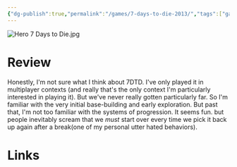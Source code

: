 ```yaml
---
{"dg-publish":true,"permalink":"/games/7-days-to-die-2013/","tags":["games","streamed"],"created":"2024-07-23","updated":"2025-09-03"}
---
```



![Hero 7 Days to Die.jpg](/img/user/_sys/Attachments/Hero%207%20Days%20to%20Die.jpg)

# Review

Honestly, I'm not sure what I think about 7DTD. I've only played it in multiplayer contexts (and really that's the only context I'm particularly interested in playing it). But we've never really gotten particularly far. So I'm familiar with the very initial base-building and early exploration. But past that, I'm not too familiar with the systems of progression. It seems fun. but people inevitably scream that we *must* start over every time we pick it back up again after a break(one of my personal utter hated behaviors).

# Links
